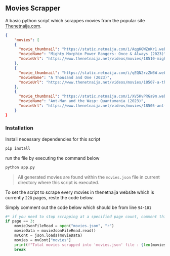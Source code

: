 ## Movies Scrapper

A basic python script which scrappes movies from the popular site [Thenetnaija.com](https://www.thenetnaija.net/videos/movies/page/1).

```json
{
    "movies": [
    {
      "movie_thumbnail": "https://static.netnaija.com/i/AqgKGWZnKr1.webp",
      "movieName": "Mighty Morphin Power Rangers: Once & Always (2023)",
      "movieUrl": "https://www.thenetnaija.net/videos/movies/18510-mighty-morphin-power-rangers-once-always-2023"
    },
    {
      "movie_thumbnail": "https://static.netnaija.com/i/qEQN2rzZN6W.webp",
      "movieName": "A Thousand and One (2023)",
      "movieUrl": "https://www.thenetnaija.net/videos/movies/18507-a-thousand-and-one-2023"
    },
    {
      "movie_thumbnail": "https://static.netnaija.com/i/XV5KvPRGa9m.webp",
      "movieName": "Ant-Man and the Wasp: Quantumania (2023)",
      "movieUrl": "https://www.thenetnaija.net/videos/movies/18505-ant-man-and-the-wasp-quantumania-2023"
    }
}
```

### Installation

Install necessary dependencies for this script

```bash
pip install
```

run the file by executing the command below

```bash
python app.py
```

> All generated movies are found within the `movies.json` file in current directory where this script is executed.

To set the script to scrape every movies in thenetnaija website which is currently `228` pages, reste the code below.

Simply comment out the code below which should be from line `94`-`101`

```py
#* if you need to stop scrapping at a specified page count, comment this line below
if page == 3:
    movieJsonFileRead = open("movies.json", "r")
    movieData = movieJsonFileRead.read()
    mvCont = json.loads(movieData)
    movies = mvCont["movies"]
    print(f"Total movies scrapped into 'movies.json' file : {len(movies)}")
    break
```
